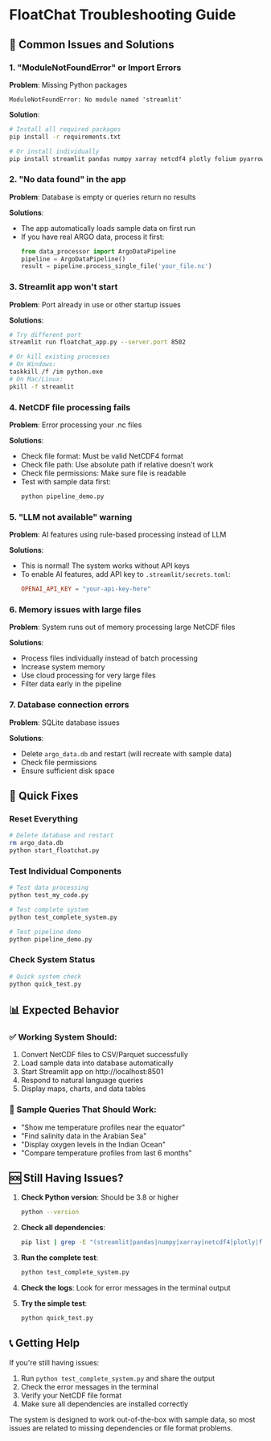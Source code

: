# FloatChat Troubleshooting Guide

## 🚨 Common Issues and Solutions

### 1. **"ModuleNotFoundError" or Import Errors**

**Problem**: Missing Python packages
```
ModuleNotFoundError: No module named 'streamlit'
```

**Solution**:
```bash
# Install all required packages
pip install -r requirements.txt

# Or install individually
pip install streamlit pandas numpy xarray netcdf4 plotly folium pyarrow
```

### 2. **"No data found" in the app**

**Problem**: Database is empty or queries return no results

**Solutions**:
- The app automatically loads sample data on first run
- If you have real ARGO data, process it first:
  ```python
  from data_processor import ArgoDataPipeline
  pipeline = ArgoDataPipeline()
  result = pipeline.process_single_file('your_file.nc')
  ```

### 3. **Streamlit app won't start**

**Problem**: Port already in use or other startup issues

**Solutions**:
```bash
# Try different port
streamlit run floatchat_app.py --server.port 8502

# Or kill existing processes
# On Windows:
taskkill /f /im python.exe
# On Mac/Linux:
pkill -f streamlit
```

### 4. **NetCDF file processing fails**

**Problem**: Error processing your .nc files

**Solutions**:
- Check file format: Must be valid NetCDF4 format
- Check file path: Use absolute path if relative doesn't work
- Check file permissions: Make sure file is readable
- Test with sample data first:
  ```python
  python pipeline_demo.py
  ```

### 5. **"LLM not available" warning**

**Problem**: AI features using rule-based processing instead of LLM

**Solutions**:
- This is normal! The system works without API keys
- To enable AI features, add API key to `.streamlit/secrets.toml`:
  ```toml
  OPENAI_API_KEY = "your-api-key-here"
  ```

### 6. **Memory issues with large files**

**Problem**: System runs out of memory processing large NetCDF files

**Solutions**:
- Process files individually instead of batch processing
- Increase system memory
- Use cloud processing for very large files
- Filter data early in the pipeline

### 7. **Database connection errors**

**Problem**: SQLite database issues

**Solutions**:
- Delete `argo_data.db` and restart (will recreate with sample data)
- Check file permissions
- Ensure sufficient disk space

## 🔧 Quick Fixes

### Reset Everything
```bash
# Delete database and restart
rm argo_data.db
python start_floatchat.py
```

### Test Individual Components
```bash
# Test data processing
python test_my_code.py

# Test complete system
python test_complete_system.py

# Test pipeline demo
python pipeline_demo.py
```

### Check System Status
```bash
# Quick system check
python quick_test.py
```

## 📊 Expected Behavior

### ✅ Working System Should:
1. Convert NetCDF files to CSV/Parquet successfully
2. Load sample data into database automatically
3. Start Streamlit app on http://localhost:8501
4. Respond to natural language queries
5. Display maps, charts, and data tables

### 🎯 Sample Queries That Should Work:
- "Show me temperature profiles near the equator"
- "Find salinity data in the Arabian Sea"
- "Display oxygen levels in the Indian Ocean"
- "Compare temperature profiles from last 6 months"

## 🆘 Still Having Issues?

1. **Check Python version**: Should be 3.8 or higher
   ```bash
   python --version
   ```

2. **Check all dependencies**:
   ```bash
   pip list | grep -E "(streamlit|pandas|numpy|xarray|netcdf4|plotly|folium)"
   ```

3. **Run the complete test**:
   ```bash
   python test_complete_system.py
   ```

4. **Check the logs**: Look for error messages in the terminal output

5. **Try the simple test**:
   ```bash
   python quick_test.py
   ```

## 📞 Getting Help

If you're still having issues:

1. Run `python test_complete_system.py` and share the output
2. Check the error messages in the terminal
3. Verify your NetCDF file format
4. Make sure all dependencies are installed correctly

The system is designed to work out-of-the-box with sample data, so most issues are related to missing dependencies or file format problems.

